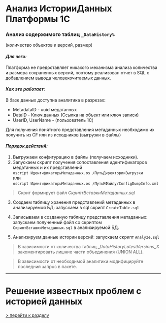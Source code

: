 # Анализ ИсторииДанных Платформы 1С

### Анализ содержимого таблиц `_DataHistory%`  
(количество объектов и версий, размер) 


#### ***Для чего:***  
Платформа не предоставляет никакого механизма анализа количества и размера сохраненных версий, поэтому реализован отчет в SQL с добавлением вывода человекочитаемых данных.

#### ***Как это работает:***  
В базе данных доступна аналитика в разрезах:
- MetadataID - uuid медатанных
- DataID - Ключ данных (Ссылка на объект или ключ записи) 
- UserID, UserName - (пользователь 1С)

Для получения понятного представления метаданных необходимо их получить из CF или из исходников (выгрузки в файлы)

#### ***Порядок действий:***  

1. Выгружаем конфигурацию в файлы (получаем исходники).  
2. Запускаем скрипт получения сопоставления идентификаторов медатанных и их представлений  
`oscript ИдентификаторыМетаданных.os /ПутьДиректорииВыгрузки`  
или  
`oscript ИдентификаторыМетаданных.os /ПутьКФайлу/ConfigDumpInfo.xml`  

>Скрит формирует файл _СкриптВставкиМетаданных.sql_

3. Создаем таблицу хранения представлений метаданных в анализируемой БД: запускаем в sql скрипт `CreateTable.sql` 

4. Записываем в созданную таблицу представления метаданных: запускаем полученный файл со скриптом `СкриптВставкиМетаданных.sql` в анализируемой БД.

5. Анализируем данные истории версий: запускаем скрипт `Analyze.sql`  
>В зависимости от количества таблиц __DataHistoryLatestVersions_Х_ закоментировать лишние части объединения (UNION ALL).

>В зависимости от необходимой аналитики модифицируйте последний запрос в пакете.

---
# Решение известных проблем c историей данных

[> перейти к разделу](CheckMetadata/Check.md)